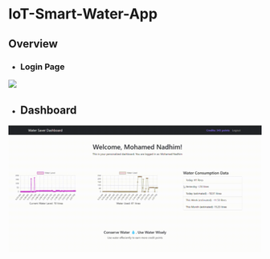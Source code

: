 # IoT-Smart-Water-App


## Overview
- ### Login Page
![](assets/IoTWebAppOutside.gif)

- ## Dashboard
![](assets/IoTWebAppInside.gif)